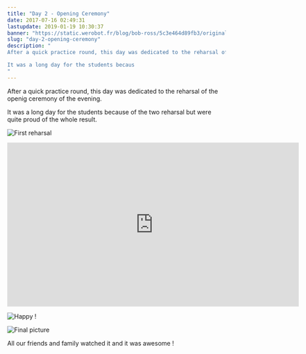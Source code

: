 ```yaml
---
title: "Day 2 - Opening Ceremony"
date: 2017-07-16 02:49:31
lastupdate: 2019-01-19 10:30:37
banner: "https://static.werobot.fr/blog/bob-ross/5c3e464d89fb3/original.jpg"
slug: "day-2-opening-ceremony"
description: " 
After a quick practice round, this day was dedicated to the reharsal of the openig ceremony of the evening.

It was a long day for the students becaus
"
---
```

After a quick practice round, this day was dedicated to the reharsal of the openig ceremony of the evening.

It was a long day for the students because of the two reharsal but were quite proud of the whole result.

![First reharsal](https://static.werobot.fr/blog/bob-ross/5c3e464d89fb3/50.jpg "First reharsal")

<iframe width="672" height="378" src="https://www.youtube-nocookie.com/embed/utBxOvBnlUU" frameborder="0" allow="accelerometer; autoplay; encrypted-media; gyroscope; picture-in-picture" allowfullscreen></iframe>

![Happy !](https://static.werobot.fr/blog/bob-ross/5c3e464e4060c/50.jpg "Happy !")

![Final picture](https://static.werobot.fr/blog/bob-ross/5c3e464ecf77b/50.jpg "Final picture")

All our friends and family watched it and it was awesome !
    
